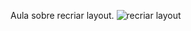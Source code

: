 Aula sobre recriar layout.
![recriar layout](https://github.com/adrieleaquino/Recriar-Layout/assets/110426119/b6d07690-c576-47cd-a453-c13b89ad1437)

